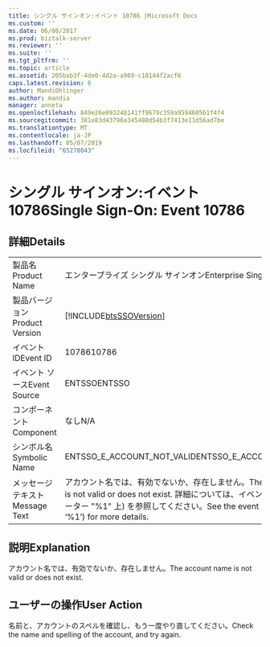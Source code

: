 ```yaml
---
title: シングル サインオン:イベント 10786 |Microsoft Docs
ms.custom: ''
ms.date: 06/08/2017
ms.prod: biztalk-server
ms.reviewer: ''
ms.suite: ''
ms.tgt_pltfrm: ''
ms.topic: article
ms.assetid: 205bab3f-4de0-4d2a-a969-c18144f2acf6
caps.latest.revision: 6
author: MandiOhlinger
ms.author: mandia
manager: anneta
ms.openlocfilehash: 849e26e093248141ff9679c359a9594605b1f4f4
ms.sourcegitcommit: 381e83d43796a345488d54b3f7413e11d56ad7be
ms.translationtype: MT
ms.contentlocale: ja-JP
ms.lasthandoff: 05/07/2019
ms.locfileid: "65278043"
---
```

# <a name="single-sign-on-event-10786"></a><span data-ttu-id="40a23-102">シングル サインオン:イベント 10786</span><span class="sxs-lookup"><span data-stu-id="40a23-102">Single Sign-On: Event 10786</span></span>
## <a name="details"></a><span data-ttu-id="40a23-103">詳細</span><span class="sxs-lookup"><span data-stu-id="40a23-103">Details</span></span>  
  
|                 |                                                                                                         |
|-----------------|---------------------------------------------------------------------------------------------------------|
|  <span data-ttu-id="40a23-104">製品名</span><span class="sxs-lookup"><span data-stu-id="40a23-104">Product Name</span></span>   |                                        <span data-ttu-id="40a23-105">エンタープライズ シングル サインオン</span><span class="sxs-lookup"><span data-stu-id="40a23-105">Enterprise Single Sign-On</span></span>                                        |
| <span data-ttu-id="40a23-106">製品バージョン</span><span class="sxs-lookup"><span data-stu-id="40a23-106">Product Version</span></span> |                       [!INCLUDE[btsSSOVersion](../includes/btsssoversion-md.md)]                        |
|    <span data-ttu-id="40a23-107">イベント ID</span><span class="sxs-lookup"><span data-stu-id="40a23-107">Event ID</span></span>     |                                                  <span data-ttu-id="40a23-108">10786</span><span class="sxs-lookup"><span data-stu-id="40a23-108">10786</span></span>                                                  |
|  <span data-ttu-id="40a23-109">イベント ソース</span><span class="sxs-lookup"><span data-stu-id="40a23-109">Event Source</span></span>   |                                                 <span data-ttu-id="40a23-110">ENTSSO</span><span class="sxs-lookup"><span data-stu-id="40a23-110">ENTSSO</span></span>                                                  |
|    <span data-ttu-id="40a23-111">コンポーネント</span><span class="sxs-lookup"><span data-stu-id="40a23-111">Component</span></span>    |                                                   <span data-ttu-id="40a23-112">なし</span><span class="sxs-lookup"><span data-stu-id="40a23-112">N/A</span></span>                                                   |
|  <span data-ttu-id="40a23-113">シンボル名</span><span class="sxs-lookup"><span data-stu-id="40a23-113">Symbolic Name</span></span>  |                                       <span data-ttu-id="40a23-114">ENTSSO_E_ACCOUNT_NOT_VALID</span><span class="sxs-lookup"><span data-stu-id="40a23-114">ENTSSO_E_ACCOUNT_NOT_VALID</span></span>                                        |
|  <span data-ttu-id="40a23-115">メッセージ テキスト</span><span class="sxs-lookup"><span data-stu-id="40a23-115">Message Text</span></span>   | <span data-ttu-id="40a23-116">アカウント名では、有効でないか、存在しません。</span><span class="sxs-lookup"><span data-stu-id="40a23-116">The account name is not valid or does not exist.</span></span> <span data-ttu-id="40a23-117">詳細については、イベント ログ (コンピューター "%1" 上) を参照してください。</span><span class="sxs-lookup"><span data-stu-id="40a23-117">See the event log (on computer ‘%1’) for more details.</span></span> |
  
## <a name="explanation"></a><span data-ttu-id="40a23-118">説明</span><span class="sxs-lookup"><span data-stu-id="40a23-118">Explanation</span></span>  
 <span data-ttu-id="40a23-119">アカウント名では、有効でないか、存在しません。</span><span class="sxs-lookup"><span data-stu-id="40a23-119">The account name is not valid or does not exist.</span></span>  
  
## <a name="user-action"></a><span data-ttu-id="40a23-120">ユーザーの操作</span><span class="sxs-lookup"><span data-stu-id="40a23-120">User Action</span></span>  
 <span data-ttu-id="40a23-121">名前と、アカウントのスペルを確認し、もう一度やり直してください。</span><span class="sxs-lookup"><span data-stu-id="40a23-121">Check the name and spelling of the account, and try again.</span></span>